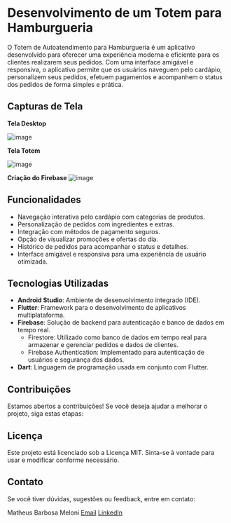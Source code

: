 
# Desenvolvimento de um Totem para Hamburgueria

O Totem de Autoatendimento para Hamburgueria é um aplicativo desenvolvido para oferecer uma experiência moderna e eficiente para os clientes realizarem seus pedidos. Com uma interface amigável e responsiva, o aplicativo permite que os usuários naveguem pelo cardápio, personalizem seus pedidos, efetuem pagamentos e acompanhem o status dos pedidos de forma simples e prática.

## Capturas de Tela

**Tela Desktop**

![image](https://github.com/user-attachments/assets/41db1063-b4d1-408c-bdc2-3cb36f8d6c9e)

**Tela Totem**

![image](https://github.com/user-attachments/assets/1d35970c-547c-460f-bc69-e17f3e3bf4f3)

**Criação do Firebase**
![image](https://github.com/user-attachments/assets/9840fcb2-5372-453f-bba1-88fedbe09095)

## Funcionalidades
- Navegação interativa pelo cardápio com categorias de produtos.
- Personalização de pedidos com ingredientes e extras.
- Integração com métodos de pagamento seguros.
- Opção de visualizar promoções e ofertas do dia.
- Histórico de pedidos para acompanhar o status e detalhes.
- Interface amigável e responsiva para uma experiência de usuário otimizada.

## Tecnologias Utilizadas
- **Android Studio**: Ambiente de desenvolvimento integrado (IDE).
- **Flutter**: Framework para o desenvolvimento de aplicativos multiplataforma.
- **Firebase**: Solução de backend para autenticação e banco de dados em tempo real.
  - Firestore: Utilizado como banco de dados em tempo real para armazenar e gerenciar pedidos e dados de clientes.
  - Firebase Authentication: Implementado para autenticação de usuários e segurança dos dados.
- **Dart**: Linguagem de programação usada em conjunto com Flutter.

## Contribuições
Estamos abertos a contribuições! Se você deseja ajudar a melhorar o projeto, siga estas etapas:

## Licença
Este projeto está licenciado sob a Licença MIT. Sinta-se à vontade para usar e modificar conforme necessário.

## Contato
Se você tiver dúvidas, sugestões ou feedback, entre em contato:

Matheus Barbosa Meloni
[Email](matheus.b.meloni@gmail.com)
[LinkedIn](https://www.linkedin.com/in/matheus-meloni-bb7b9714b/)






   
